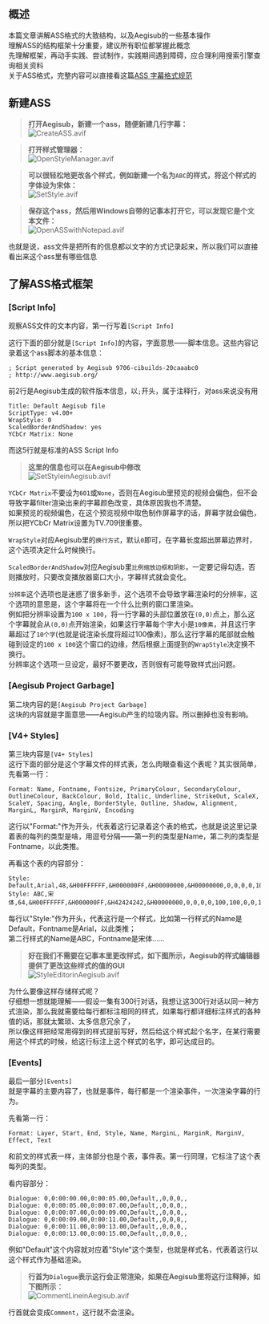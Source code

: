 ## 概述
本篇文章讲解ASS格式的大致结构，以及Aegisub的一些基本操作  
理解ASS的结构框架十分重要，建议所有职位都掌握此概念  
先理解框架，再动手实践、尝试制作，实践期间遇到障碍，应合理利用搜索引擎查询相关资料  
关于ASS格式，完整内容可以直接看这篇[ASS 字幕格式规范](https://github.com/weizhenye/ASS/wiki/ASS-%E5%AD%97%E5%B9%95%E6%A0%BC%E5%BC%8F%E8%A7%84%E8%8C%83)



## 新建ASS
> **打开Aegisub，新建一个ass，随便新建几行字幕：**  
> ![CreateASS.avif](./Media/CreateASS.avif)

> **打开样式管理器：**  
> ![OpenStyleManager.avif](./Media/OpenStyleManager.avif)

> **可以很轻松地更改各个样式，例如新建一个名为`ABC`的样式，将这个样式的字体设为宋体：**  
> ![SetStyle.avif](./Media/SetStyle.avif)

> **保存这个ass，然后用Windows自带的记事本打开它，可以发现它是个文本文件：**  
> ![OpenASSwithNotepad.avif](./Media/OpenASSwithNotepad.avif)

也就是说，ass文件是把所有的信息都以文字的方式记录起来，所以我们可以直接看出来这个ass里有哪些信息



## 了解ASS格式框架

### \[Script Info\]
观察ASS文件的文本内容，第一行写着`[Script Info]`  

这行下面的部分就是`[Script Info]`的内容，字面意思——脚本信息。这些内容记录着这个ass脚本的基本信息：
```
; Script generated by Aegisub 9706-cibuilds-20caaabc0
; http://www.aegisub.org/
```

前2行是Aegisub生成的软件版本信息，以`;`开头，属于注释行，对ass来说没有用
```
Title: Default Aegisub file
ScriptType: v4.00+
WrapStyle: 0
ScaledBorderAndShadow: yes
YCbCr Matrix: None
```
而这5行就是标准的ASS Script Info  
> **这里的信息也可以在Aegisub中修改**  
> ![SetStyleinAegisub.avif](./Media/SetStyleinAegisub.avif)

`YCbCr Matrix`不要设为`601`或`None`，否则在Aegisub里预览的视频会偏色，但不会导致字幕filter渲染出来的字幕颜色改变，具体原因我也不清楚。  
如果预览的视频偏色，在这个预览视频中取色制作屏幕字的话，屏幕字就会偏色，所以把YCbCr Matrix设置为TV.709很重要。  

`WrapStyle`对应Aegisub里的`换行方式`，默认`0`即可，在字幕长度超出屏幕边界时，这个选项决定什么时候换行。  

`ScaledBorderAndShadow`对应Aegisub里`比例缩放边框和阴影`，一定要记得勾选，否则播放时，只要改变播放器窗口大小，字幕样式就会变化。  

`分辨率`这个选项也是迷惑了很多新手，这个选项不会导致字幕渲染时的分辨率，这个选项的意思是，这个字幕将在一个什么比例的窗口里渲染。  
例如把分辨率设置为`100 x 100`，将一行字幕的头部位置放在`(0,0)`点上，那么这个字幕就会从`(0,0)`点开始渲染，如果这行字幕每个字大小是`10像素`，并且这行字幕超过了`10个字`(也就是说渲染长度将超过100像素)，那么这行字幕的尾部就会触碰到设定的`100 x 100`这个窗口的边缘，然后根据上面提到的`WrapStyle`决定换不换行。  
分辨率这个选项一旦设定，最好不要更改，否则很有可能导致样式出问题。  

### \[Aegisub Project Garbage\]
第二块内容的是`[Aegisub Project Garbage]`  
这块的内容就是字面意思——Aegisub产生的垃圾内容。所以删掉也没有影响。

### \[V4+ Styles\]
第三块内容是`[V4+ Styles]`  
这行下面的部分是这个字幕文件的样式表，怎么肉眼查看这个表呢？其实很简单，先看第一行：  
```
Format: Name, Fontname, Fontsize, PrimaryColour, SecondaryColour, OutlineColour, BackColour, Bold, Italic, Underline, StrikeOut, ScaleX, ScaleY, Spacing, Angle, BorderStyle, Outline, Shadow, Alignment, MarginL, MarginR, MarginV, Encoding
```
这行以"Format:"作为开头，代表着这行记录着这个表的格式，也就是说这里记录着表的每列的类型是啥，用逗号分隔——第一列的类型是Name，第二列的类型是Fontname，以此类推。  

再看这个表的内容部分：
```
Style: Default,Arial,48,&H00FFFFFF,&H000000FF,&H00000000,&H00000000,0,0,0,0,100,100,0,0,1,2,2,2,10,10,10,1
Style: ABC,宋体,64,&H00FFFFFF,&H000000FF,&H42424242,&H00000000,0,0,0,0,100,100,0,0,1,3,0,2,0,0,40,0
```
每行以"Style:"作为开头，代表这行是一个样式，比如第一行样式的Name是Default，Fontname是Arial，以此类推；  
第二行样式的Name是ABC，Fontname是宋体……

> **好在我们不需要在记事本里更改样式，如下图所示，Aegisub的样式编辑器提供了更改这些样式的值的GUI**  
> ![StyleEditorinAegisub.avif](./Media/StyleEditorinAegisub.avif)

为什么要像这样存储样式呢？  
仔细想一想就能理解——假设一集有300行对话，我想让这300行对话以同一种方式渲染，那么我就需要给每行都标注相同的样式，如果每行都详细标注样式的各种值的话，那就太繁琐、太多信息冗余了，  
所以像这样把经常用得到的样式提前写好，然后给这个样式起个名字，在某行需要用这个样式的时候，给这行标注上这个样式的名字，即可达成目的。

### \[Events\]
最后一部分`[Events]`  
就是字幕的主要内容了，也就是事件，每行都是一个渲染事件，一次渲染字幕的行为。  

先看第一行：
```
Format: Layer, Start, End, Style, Name, MarginL, MarginR, MarginV, Effect, Text
```
和前文的样式表一样，主体部分也是个表，事件表。第一行同理，它标注了这个表每列的类型。  

看内容部分：
```
Dialogue: 0,0:00:00.00,0:00:05.00,Default,,0,0,0,,
Dialogue: 0,0:00:05.00,0:00:07.00,Default,,0,0,0,,
Dialogue: 0,0:00:07.00,0:00:09.00,Default,,0,0,0,,
Dialogue: 0,0:00:09.00,0:00:11.00,Default,,0,0,0,,
Dialogue: 0,0:00:11.00,0:00:13.00,Default,,0,0,0,,
Dialogue: 0,0:00:13.00,0:00:15.00,Default,,0,0,0,,
```
例如"Default"这个内容就对应着"Style"这个类型，也就是样式名，代表着这行以这个样式作为基础渲染。  

> **行首为`Dialogue`表示这行会正常渲染，如果在Aegisub里将这行注释掉，如下图所示：**  
> ![CommentLineinAegisub.avif](./Media/CommentLineinAegisub.avif)

行首就会变成`Comment`，这行就不会渲染。
